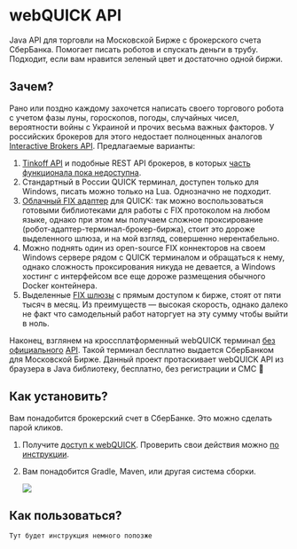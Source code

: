 # webQUICK API

Java API для торговли на Московской Бирже с брокерского счета СберБанка. Помогает писать роботов и спускать деньги в трубу. Подходит, если вам нравится зеленый цвет и достаточно одной биржи.

## Зачем?

Рано или поздно каждому захочется написать своего торгового робота с учетом фазы луны, гороскопов, погоды, случайных чисел, вероятности войны с Украиной и прочих весьма важных факторов. У российских брокеров для этого недостает полноценных аналогов [Interactive Brokers API](https://www.interactivebrokers.com/en/trading/ib-api.php). Предлагаемые варианты:

1. [Tinkoff API](https://www.tinkoff.ru/invest/open-api) и подобные REST API брокеров, в которых [часть функционала пока недоступна](https://habr.com/ru/post/592093/#comment_23810459).
2. Стандартный в России QUICK терминал, доступен только для Windows, писать можно только на Lua. Однозначно не подходит.
3. [Облачный FIX адаптер](https://arqatech.com/ru/products/quik/modules/integration-solutions/fix-software-interfaces/) для QUICK: так можно воспользоваться готовыми библиотеками для работы с FIX протоколом на любом языке, однако при этом мы получаем сложное проксирование (робот-адаптер-терминал-брокер-биржа), стоит это дороже выделенного шлюза, и на мой взгляд, совершенно нерентабельно.
4. Можно поднять один из open-source FIX коннекторов на своем Windows сервере рядом с QUICK терминалом и обращаться к нему, однако сложность проксирования никуда не девается, а Windows хостинг с интерфейсом все еще дороже размещения обычного Docker контейнера.
5. Выделенные [FIX шлюзы](https://www.moex.com/s442) с прямым доступом к бирже, стоят от пяти тысяч в месяц. Из преимуществ — высокая скорость, однако далеко не факт что самодельный работ наторгует на эту сумму чтобы выйти в ноль. 

Наконец, взглянем на кроссплатформенный webQUICK терминал [без официального](https://forum.quik.ru/forum16/topic3431) [API](https://forum.quik.ru/forum8/topic6047). Такой терминал бесплатно выдается СберБанком для Московской Бирже. Данный проект протаскивает webQUICK API из браузера в Java библиотеку, бесплатно, без регистрации и СМС 🙂 

## Как установить?

Вам понадобится брокерский счет в СберБанке. Это можно сделать парой кликов.

1. Получите [доступ к webQUICK](https://www.sberbank.ru/ru/person/investments/broker_service/quik). Проверить свои действия можно [по инструкции](https://www.sberbank.ru/ru/person/investments/broker_service/quik?tab=install).
2. Вам понадобится Gradle, Maven, или другая система сборки.  

   [![](https://jitpack.io/v/demidko/webquick.svg)](https://jitpack.io/#demidko/webquick)

## Как пользоваться?

```kotlin
Тут будет инструкция немного попозже
```






